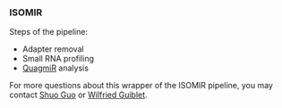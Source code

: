 ### ISOMIR

Steps of the pipeline:

- Adapter removal
- Small RNA profiling
- [QuagmiR](https://github.com/Gu-Lab-RBL-NCI/QuagmiR) analysis

For more questions about this wrapper of the ISOMIR pipeline, you may contact [Shuo Guo](mailto:shuo.gu@nih.gov) or [Wilfried Guiblet](mailto:guibletwm@nih.gov).
